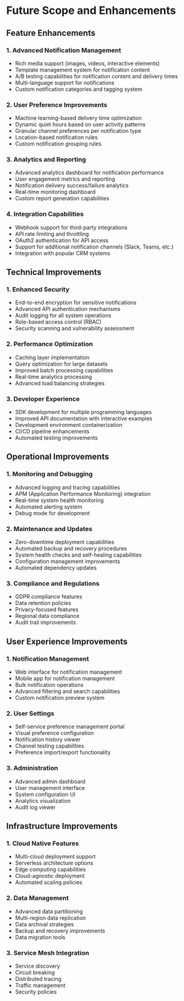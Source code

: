 # Future Scope and Enhancements

## Feature Enhancements

### 1. Advanced Notification Management

- Rich media support (images, videos, interactive elements)
- Template management system for notification content
- A/B testing capabilities for notification content and delivery times
- Multi-language support for notifications
- Custom notification categories and tagging system

### 2. User Preference Improvements

- Machine learning-based delivery time optimization
- Dynamic quiet hours based on user activity patterns
- Granular channel preferences per notification type
- Location-based notification rules
- Custom notification grouping rules

### 3. Analytics and Reporting

- Advanced analytics dashboard for notification performance
- User engagement metrics and reporting
- Notification delivery success/failure analytics
- Real-time monitoring dashboard
- Custom report generation capabilities

### 4. Integration Capabilities

- Webhook support for third-party integrations
- API rate limiting and throttling
- OAuth2 authentication for API access
- Support for additional notification channels (Slack, Teams, etc.)
- Integration with popular CRM systems

## Technical Improvements

### 1. Enhanced Security

- End-to-end encryption for sensitive notifications
- Advanced API authentication mechanisms
- Audit logging for all system operations
- Role-based access control (RBAC)
- Security scanning and vulnerability assessment

### 2. Performance Optimization

- Caching layer implementation
- Query optimization for large datasets
- Improved batch processing capabilities
- Real-time analytics processing
- Advanced load balancing strategies

### 3. Developer Experience

- SDK development for multiple programming languages
- Improved API documentation with interactive examples
- Development environment containerization
- CI/CD pipeline enhancements
- Automated testing improvements

## Operational Improvements

### 1. Monitoring and Debugging

- Advanced logging and tracing capabilities
- APM (Application Performance Monitoring) integration
- Real-time system health monitoring
- Automated alerting system
- Debug mode for development

### 2. Maintenance and Updates

- Zero-downtime deployment capabilities
- Automated backup and recovery procedures
- System health checks and self-healing capabilities
- Configuration management improvements
- Automated dependency updates

### 3. Compliance and Regulations

- GDPR compliance features
- Data retention policies
- Privacy-focused features
- Regional data compliance
- Audit trail improvements

## User Experience Improvements

### 1. Notification Management

- Web interface for notification management
- Mobile app for notification management
- Bulk notification operations
- Advanced filtering and search capabilities
- Custom notification preview system

### 2. User Settings

- Self-service preference management portal
- Visual preference configuration
- Notification history viewer
- Channel testing capabilities
- Preference import/export functionality

### 3. Administration

- Advanced admin dashboard
- User management interface
- System configuration UI
- Analytics visualization
- Audit log viewer

## Infrastructure Improvements

### 1. Cloud Native Features

- Multi-cloud deployment support
- Serverless architecture options
- Edge computing capabilities
- Cloud-agnostic deployment
- Automated scaling policies

### 2. Data Management

- Advanced data partitioning
- Multi-region data replication
- Data archival strategies
- Backup and recovery improvements
- Data migration tools

### 3. Service Mesh Integration

- Service discovery
- Circuit breaking
- Distributed tracing
- Traffic management
- Security policies
